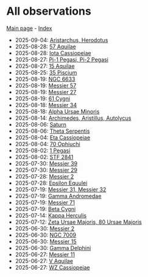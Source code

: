 # All observations

[Main page](../index.md) - [Index](../pages/obj_index.md)

- 2025-09-04: [Aristarchus, Herodotus](../obs/aristarchus-herodotus-2025-09-04.md)
- 2025-08-28: [57 Aquilae](../obs/57-aql-2025-08-28.md)
- 2025-08-28: [Iota Cassiopeiae](../obs/iota-cas-2025-08-28.md)
- 2025-08-27: [Pi-1 Pegasi, Pi-2 Pegasi](../obs/pi-1-peg-pi-2-peg-2025-08-27.md)
- 2025-08-27: [15 Aquilae](../obs/15-aql-2025-08-27.md)
- 2025-08-25: [35 Piscium](../obs/35-psc-2025-08-25.md)
- 2025-08-19: [NGC 6633](../obs/ngc-6633-2025-08-19.md)
- 2025-08-19: [Messier 57](../obs/m57-2025-08-19.md)
- 2025-08-19: [Messier 27](../obs/m27-2025-08-19.md)
- 2025-08-19: [61 Cygni](../obs/61-cyg-2025-08-19.md)
- 2025-08-18: [Messier 34](../obs/m34-2025-08-18.md)
- 2025-08-18: [Alpha Ursae Minoris](../obs/alpha-umi-2025-08-18.md)
- 2025-08-14: [Archimedes, Aristillus, Autolycus](../obs/archimedes-aristillus-autolycus-2025-08-14.md)
- 2025-08-06: [Saturn](../obs/saturn-2025-08-06.md)
- 2025-08-06: [Theta Serpentis](../obs/theta-ser-2025-08-06.md)
- 2025-08-04: [Eta Cassiopeiae](../obs/eta-cas-2025-08-04.md)
- 2025-08-04: [70 Ophiuchi](../obs/70-oph-2025-08-04.md)
- 2025-08-02: [1 Pegasi](../obs/1-peg-2025-08-02.md)
- 2025-08-02: [STF 2841](../obs/stf-2841-2025-08-02.md)
- 2025-07-30: [Messier 39](../obs/m39-2025-07-30.md)
- 2025-07-30: [Messier 29](../obs/m29-2025-07-30.md)
- 2025-07-28: [Messier 2](../obs/m2-2025-07-28.md)
- 2025-07-28: [Epsilon Equulei](../obs/epsilon-equ-2025-07-28.md)
- 2025-07-19: [Messier 31, Messier 32](../obs/m31-m32-2025-07-19.md)
- 2025-07-19: [Gamma Andromedae](../obs/gamma-and-2025-07-19.md)
- 2025-07-19: [Messier 71](../obs/m71-2025-07-19.md)
- 2025-07-19: [Beta Cygni](../obs/beta-cyg-2025-07-19.md)
- 2025-07-14: [Kappa Herculis](../obs/kappa-her-2025-07-14.md)
- 2025-07-12: [Zeta Ursae Majoris, 80 Ursae Majoris](../obs/zeta-uma-80-uma-2025-07-12.md)
- 2025-06-30: [Messier 2](../obs/m2-2025-06-30.md)
- 2025-06-30: [NGC 7009](../obs/ngc-7009-2025-06-30.md)
- 2025-06-30: [Messier 15](../obs/m15-2025-06-30.md)
- 2025-06-30: [Gamma Delphini](../obs/gamma-del-2025-06-30.md)
- 2025-06-27: [Messier 11](../obs/m11-2025-06-27.md)
- 2025-06-27: [V Aquilae](../obs/v-aql-2025-06-27.md)
- 2025-06-27: [WZ Cassiopeiae](../obs/wz-cas-2025-06-27.md)
